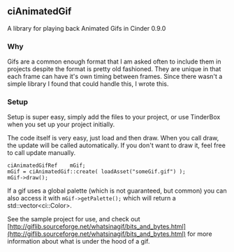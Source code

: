 ## ciAnimatedGif
A library for playing back Animated Gifs in Cinder 0.9.0

### Why
Gifs are a common enough format that I am asked often to include them in projects despite the format is pretty old fashioned.  They are unique in that each frame can have it's own timing between frames. Since there wasn't a simple library I found that could handle this, I wrote this.

### Setup
Setup is super easy, simply add the files to your project, or use TinderBox when you set up your project initially.

The code itself is very easy, just load and then draw.  When you call draw, the update will be called automatically.  If you don't want to draw it, feel free to call update manually.

```
ciAnimatedGifRef    mGif;
mGif = ciAnimatedGif::create( loadAsset("someGif.gif") );
mGif->draw();
```

If a gif uses a global palette (which is not guaranteed, but common) you can also access it with `mGif->getPalette();` which will return a std::vector\<ci::Color\>.

See the sample project for use, and check out [http://giflib.sourceforge.net/whatsinagif/bits_and_bytes.html](http://giflib.sourceforge.net/whatsinagif/bits_and_bytes.html) for more information about what is under the hood of a gif.